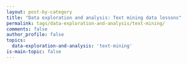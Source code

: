 ```yaml
---
layout: post-by-category
title: "Data exploration and analysis: Text mining data lessons"
permalink: tags/data-exploration-and-analysis/text-mining/
comments: false
author_profile: false
topics:
  data-exploration-and-analysis: 'text-mining'
is-main-topic: false
---
```

